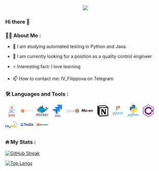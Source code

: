 
<div id="header" align="center">
  <img src="https://media.giphy.com/media/v1.Y2lkPTc5MGI3NjExM3o4NTMxNGc3MXRrbzR6c2JvZWFqbHc4cnMxYmV5Z2gwdG56dml3aiZlcD12MV9pbnRlcm5hbF9naWZfYnlfaWQmY3Q9Zw/8WZeVq2y8VbiGLDIoa/giphy.gif" width="200"/>
</div>

### Hi there 👋
### :woman_technologist: About Me :
- :telescope: I am studying automated testing in Python and Java.

- :seedling: I am currently looking for a position as a quality control engineer

- :zap:  Interesting fact: I love learning
  
- :mailbox: How to contact me: IV_Filippova on Telegram


### :hammer_and_wrench: Languages and Tools :
<div>
  <img src="https://github.com/devicons/devicon/blob/master/icons/java/java-original-wordmark.svg" title="Java" alt="Java" width="40" height="40"/>&nbsp;
  <img src="https://github.com/devicons/devicon/blob/master/icons/postman/postman-original-wordmark.svg" title="React" alt="React" width="40" height="40"/>&nbsp;
  <img src="https://github.com/devicons/devicon/blob/master/icons/docker/docker-original-wordmark.svg" title="Spring" alt="Spring" width="40" height="40"/>&nbsp;
  <img src="https://github.com/devicons/devicon/blob/master/icons/jira/jira-original-wordmark.svg" title="Material UI" alt="Material UI" width="40" height="40"/>&nbsp;
  <img src="https://github.com/devicons/devicon/blob/master/icons/junit/junit-original-wordmark.svg" alt="Flutter" width="40" height="40"/>&nbsp;
  <img src="https://github.com/devicons/devicon/blob/master/icons/maven/maven-original-wordmark.svg" title="Redux" alt="Redux " width="40" height="40"/>&nbsp;
  <img src="https://github.com/devicons/devicon/blob/master/icons/notion/notion-original.svg"  title="CSS3" alt="CSS" width="40" height="40"/>&nbsp;
  <img src="https://github.com/devicons/devicon/blob/master/icons/pytest/pytest-original-wordmark.svg" title="HTML5" alt="HTML" width="40" height="40"/>&nbsp;
  <img src="https://github.com/devicons/devicon/blob/master/icons/python/python-original-wordmark.svg" title="JavaScript" alt="JavaScript" width="40" height="40"/>&nbsp;
  <img src="https://github.com/devicons/devicon/blob/master/icons/csharp/csharp-line.svg"  alt="Gatsby" width="40" height="40"/>&nbsp;
  <img src="https://github.com/devicons/devicon/blob/master/icons/mysql/mysql-original-wordmark.svg" title="MySQL"  alt="MySQL" width="40" height="40"/>&nbsp;
  <img src="https://github.com/devicons/devicon/blob/master/icons/trello/trello-original-wordmark.svg" alt="NodeJS" width="40" height="40"/>&nbsp;
  <img src="https://github.com/devicons/devicon/blob/master/icons/blender/blender-original-wordmark.svg" title="AWS" alt="AWS" width="40" height="40"/>&nbsp;
 </div>
 
### :fire: My Stats :
[![GitHub Streak](https://github-readme-streak-stats.herokuapp.com?user=Filippok82)](https://git.io/streak-stats)

[![Top Langs](https://github-readme-stats.vercel.app/api/top-langs/?username=Filippok82)](https://github.com/anuraghazra/github-readme-stats)

